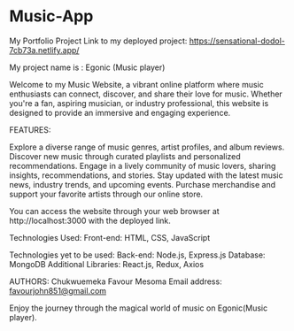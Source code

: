 # Music-App
My Portfolio Project
Link to my deployed project: https://sensational-dodol-7cb73a.netlify.app/

My project name is : Egonic (Music player)

Welcome to my Music Website, a vibrant online platform where music enthusiasts can connect, discover, and share their love for music. Whether you're a fan, aspiring musician, or industry professional, this website is designed to provide an immersive and engaging experience.

FEATURES:

Explore a diverse range of music genres, artist profiles, and album reviews.
Discover new music through curated playlists and personalized recommendations.
Engage in a lively community of music lovers, sharing insights, recommendations, and stories.
Stay updated with the latest music news, industry trends, and upcoming events.
Purchase merchandise and support your favorite artists through our online store.

You can access the website through your web browser at http://localhost:3000 with the deployed link.

Technologies Used:
Front-end: HTML, CSS, JavaScript

Technologies yet to be used:
Back-end: Node.js, Express.js
Database: MongoDB
Additional Libraries: React.js, Redux, Axios

AUTHORS: Chukwuemeka Favour Mesoma 
Email address: favourjohn851@gmail.com

Enjoy the journey through the magical world of music on Egonic(Music player).
